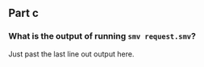 ## Part c

### What is the output of running `smv request.smv`?

Just past the last line out output here.

